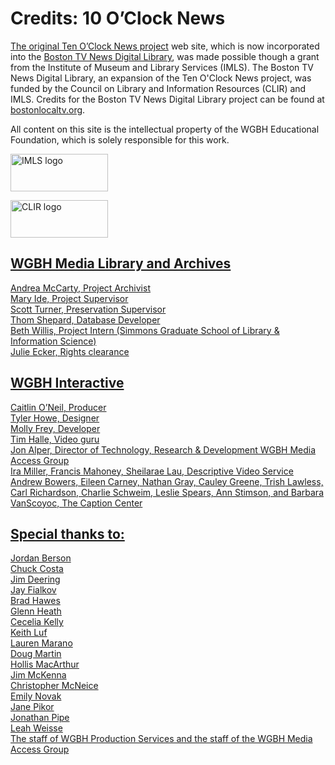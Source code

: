 # Credits: 10 O’Clock News
  
[The original Ten O’Clock News project](/collections/tocn-the-ten-o-clock-news) web site, which is now incorporated into the [Boston TV News Digital Library](http://bostonlocaltv.org), was made possible though a grant from the Institute 
of Museum and Library Services (IMLS). The Boston TV News Digital Library, an expansion of the Ten O'Clock News project, was funded by the Council on Library and Information Resources (CLIR) and IMLS. Credits for the Boston TV News Digital Library project can be found at [bostonlocaltv.org](http://bostonlocaltv.org/blog/credits/). 

All content on this site is the 
intellectual property of the WGBH Educational Foundation, which is solely 
responsible for this work.

<a href="http://www.imls.gov"><img width="156" height="60" src="https://s3.amazonaws.com/openvault.wgbh.org/logos/IMLS.jpg"
 alt="IMLS logo" title="IMLS">
 
 <a href="http://www.clir.org"><img width="156" height="60" src="https://s3.amazonaws.com/openvault.wgbh.org/logos/CLIR.jpg"
 alt="CLIR logo" title="CLIR">

## WGBH Media Library and Archives
Andrea McCarty, Project Archivist</br>
Mary Ide, Project Supervisor</br>
Scott Turner, Preservation Supervisor</br>
Thom Shepard, Database Developer</br>
Beth Willis, Project Intern (Simmons Graduate School of Library & Information Science)</br>
Julie Ecker, Rights clearance</br>

## WGBH Interactive
Caitlin O’Neil, Producer</br>
Tyler Howe, Designer</br>
Molly Frey, Developer</br>
Tim Halle, Video guru</br>
Jon Alper, Director of Technology, Research & Development
WGBH Media Access Group</br>
Ira Miller, Francis Mahoney, Sheilarae Lau, Descriptive Video 
Service</br>
Andrew Bowers, Eileen Carney, Nathan Gray, Cauley Greene, Trish Lawless, 
Carl Richardson, Charlie Schweim, Leslie Spears, Ann Stimson, and Barbara 
VanScoyoc, The Caption Center</br>

## Special thanks to:
Jordan Berson</br>
Chuck Costa</br>
Jim Deering</br>
Jay Fialkov</br>
Brad Hawes</br>
Glenn Heath</br>
Cecelia Kelly</br>
Keith Luf</br>
Lauren Marano</br>
Doug Martin</br>
Hollis MacArthur</br>
Jim McKenna</br>
Christopher McNeice</br>
Emily Novak</br>
Jane Pikor</br>
Jonathan Pipe</br>
Leah Weisse</br>
The staff of WGBH Production Services and the staff of the WGBH Media Access Group</br>
  
  
  
